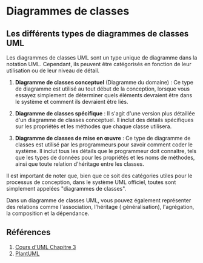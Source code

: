 # Diagrammes de classes

## Les différents types de diagrammes de classes UML

Les diagrammes de classes UML sont un type unique de diagramme dans la notation UML. Cependant, ils peuvent être
catégorisés en fonction de leur utilisation ou de leur niveau de détail.

1. **Diagramme de classes conceptuel** (Diagramme du domaine) : Ce type de diagramme est utilisé au tout début de la
   conception, lorsque vous essayez simplement de déterminer quels éléments devraient être dans le système et comment
   ils devraient être liés.

2. **Diagramme de classes spécifique** : Il s'agit d'une version plus détaillée d'un diagramme de classes conceptuel. Il
   inclut des détails spécifiques sur les propriétés et les méthodes que chaque classe utilisera.

3. **Diagramme de classes de mise en œuvre** : Ce type de diagramme de classes est utilisé par les programmeurs pour
   savoir comment coder le système. Il inclut tous les détails que le programmeur doit connaître, tels que les types de
   données pour les propriétés et les noms de méthodes, ainsi que toute relation d'héritage entre les classes.

Il est important de noter que, bien que ce soit des catégories utiles pour le processus de conception, dans le système
UML officiel, toutes sont simplement appelées "diagrammes de classes".

Dans un diagramme de classes UML, vous pouvez également représenter des relations comme l'association, l'héritage (
généralisation), l'agrégation, la composition et la dépendance.

## Références

1. [Cours d'UML Chapitre 3](https://laurent-audibert.developpez.com/Cours-UML/?page=diagramme-classes)
2. [PlantUML](https://plantuml.com/en/deployment-diagram)